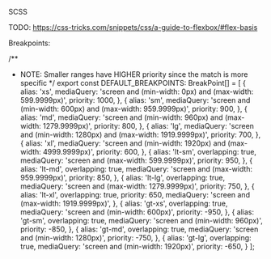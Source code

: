SCSS

TODO: https://css-tricks.com/snippets/css/a-guide-to-flexbox/#flex-basis

Breakpoints:

/\*\*

- NOTE: Smaller ranges have HIGHER priority since the match is more specific
  \*/
  export const DEFAULT_BREAKPOINTS: BreakPoint[] = [
  {
  alias: 'xs',
  mediaQuery: 'screen and (min-width: 0px) and (max-width: 599.9999px)',
  priority: 1000,
  },
  {
  alias: 'sm',
  mediaQuery: 'screen and (min-width: 600px) and (max-width: 959.9999px)',
  priority: 900,
  },
  {
  alias: 'md',
  mediaQuery: 'screen and (min-width: 960px) and (max-width: 1279.9999px)',
  priority: 800,
  },
  {
  alias: 'lg',
  mediaQuery: 'screen and (min-width: 1280px) and (max-width: 1919.9999px)',
  priority: 700,
  },
  {
  alias: 'xl',
  mediaQuery: 'screen and (min-width: 1920px) and (max-width: 4999.9999px)',
  priority: 600,
  },
  {
  alias: 'lt-sm',
  overlapping: true,
  mediaQuery: 'screen and (max-width: 599.9999px)',
  priority: 950,
  },
  {
  alias: 'lt-md',
  overlapping: true,
  mediaQuery: 'screen and (max-width: 959.9999px)',
  priority: 850,
  },
  {
  alias: 'lt-lg',
  overlapping: true,
  mediaQuery: 'screen and (max-width: 1279.9999px)',
  priority: 750,
  },
  {
  alias: 'lt-xl',
  overlapping: true,
  priority: 650,
  mediaQuery: 'screen and (max-width: 1919.9999px)',
  },
  {
  alias: 'gt-xs',
  overlapping: true,
  mediaQuery: 'screen and (min-width: 600px)',
  priority: -950,
  },
  {
  alias: 'gt-sm',
  overlapping: true,
  mediaQuery: 'screen and (min-width: 960px)',
  priority: -850,
  }, {
  alias: 'gt-md',
  overlapping: true,
  mediaQuery: 'screen and (min-width: 1280px)',
  priority: -750,
  },
  {
  alias: 'gt-lg',
  overlapping: true,
  mediaQuery: 'screen and (min-width: 1920px)',
  priority: -650,
  }
  ];
